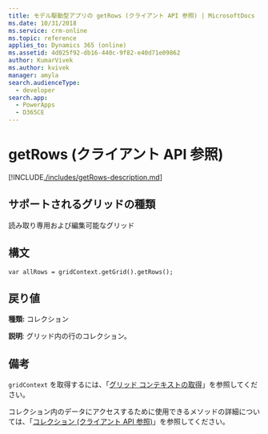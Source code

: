 ```yaml
---
title: モデル駆動型アプリの getRows (クライアント API 参照) | MicrosoftDocs
ms.date: 10/31/2018
ms.service: crm-online
ms.topic: reference
applies_to: Dynamics 365 (online)
ms.assetid: 4d025f92-db16-440c-9f82-e40d71e09862
author: KumarVivek
ms.author: kvivek
manager: amyla
search.audienceType:
  - developer
search.app:
  - PowerApps
  - D365CE
---
```

# <a name="getrows-client-api-reference"></a>getRows (クライアント API 参照)



[!INCLUDE[./includes/getRows-description.md](./includes/getRows-description.md)]

## <a name="grid-types-supported"></a>サポートされるグリッドの種類

読み取り専用および編集可能なグリッド

## <a name="syntax"></a>構文

`var allRows = gridContext.getGrid().getRows();`

## <a name="return-value"></a>戻り値

**種類:** コレクション

**説明**: グリッド内の行のコレクション。

## <a name="remarks"></a>備考

`gridContext` を取得するには、「[グリッド コンテキストの取得](../../grids.md#bkmk_gridcontext)」を参照してください。

コレクション内のデータにアクセスするために使用できるメソッドの詳細については、「[コレクション (クライアント API 参照)](../../collections.md)」を参照してください。


